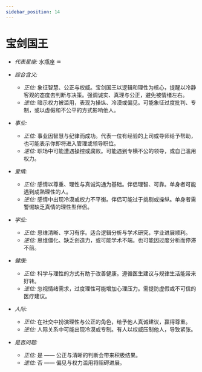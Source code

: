 ```yaml
---
sidebar_position: 14
---
```


# 宝剑国王

- *代表星座:* 水瓶座 ♒️
- *综合含义:* 
  - *正位:* 象征智慧、公正与权威。宝剑国王以逻辑和理性为核心，提醒以冷静客观的态度去判断与决策。强调诚实、真理与公正，避免被情绪左右。
  - *逆位:* 暗示权力被滥用，表现为操纵、冷漠或偏见。可能象征过度批判、专制，或以虚假和不公平的方式影响他人。
    
- *事业:* 
  - *正位:* 事业因智慧与纪律而成功。代表一位有经验的上司或导师给予帮助，也可能表示你即将进入管理或领导职位。
  - *逆位:* 职场中可能遭遇操控或腐败。可能遇到专横不公的领导，或自己滥用权力。
    
- *爱情:* 
  - *正位:* 感情以尊重、理性与真诚沟通为基础。伴侣理智、可靠。单身者可能遇到成熟理性的人。
  - *逆位:* 感情中出现冷漠或权力不平衡。伴侣可能过于挑剔或操纵。单身者需警惕缺乏真情的理性型伴侣。
    
- *学业:* 
  - *正位:* 思维清晰、学习有序。适合逻辑分析与学术研究，学业进展顺利。
  - *逆位:* 思维僵化、缺乏创造力，或可能学术不端。也可能因过度分析而停滞不前。
    
- *健康:* 
  - *正位:* 科学与理性的方式有助于改善健康。遵循医生建议与规律生活能带来好转。
  - *逆位:* 忽视情绪需求，过度理性可能增加心理压力。需提防虚假或不可信的医疗建议。
    
- *人际:* 
  - *正位:* 在社交中扮演理性与公正的角色，给予他人真诚建议，赢得尊重。
  - *逆位:* 人际关系中可能出现冷漠或专制。有人以权威压制他人，导致紧张。

    
- *是否问题:* 
  - *正位:* 是 —— 公正与清晰的判断会带来积极结果。
  - *逆位:* 否 —— 偏见与权力滥用将阻碍进展。
